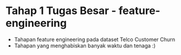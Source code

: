 # Tahap 1 Tugas Besar - feature-engineering
- Tahapan feature engineering pada dataset Telco Customer Churn
- Tahapan yang menghabiskan banyak waktu dan tenaga :)
